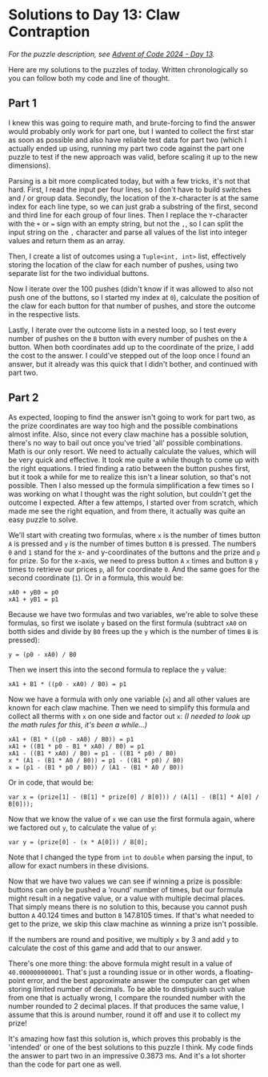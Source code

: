 # Solutions to Day 13: Claw Contraption

*For the puzzle description, see [Advent of Code 2024 - Day 13](https://adventofcode.com/2024/day/13).*

Here are my solutions to the puzzles of today. Written chronologically so you can follow both my code and line of thought.

## Part 1

I knew this was going to require math, and brute-forcing to find the answer would probably only work for part one, but I wanted to collect the first star as soon as possible and also have reliable test data for part two (which I actually ended up using, running my part two code against the part one puzzle to test if the new approach was valid, before scaling it up to the new dimensions).

Parsing is a bit more complicated today, but with a few tricks, it's not that hard. First, I read the input per four lines, so I don't have to build switches and / or group data. Secondly, the location of the `X`-character is at the same index for each line type, so we can just grab a substring of the first, second and third line for each group of four lines. Then I replace the `Y`-character with the `+` or `=` sign with an empty string, but not the `,`, so I can split the input string on the `,` character and parse all values of the list into integer values and return them as an array.

Then, I create a list of outcomes using a `Tuple<int, int>` list, effectively storing the location of the claw for each number of pushes, using two separate list for the two individual buttons.

Now I iterate over the 100 pushes (didn't know if it was allowed to also not push one of the buttons, so I started my index at `0`), calculate the position of the claw for each button for that number of pushes, and store the outcome in the respective lists.

Lastly, I iterate over the outcome lists in a nested loop, so I test every number of pushes on the `B` button with every number of pushes on the `A` button. When both coordinates add up to the coordinate of the prize, I add the cost to the answer. I could've stepped out of the loop once I found an answer, but it already was this quick that I didn't bother, and continued with part two.

## Part 2

As expected, looping to find the answer isn't going to work for part two, as the prize coordinates are way too high and the possible combinations almost infite. Also, since not every claw machine has a possible solution, there's no way to bail out once you've tried 'all' possible combinations. Math is our only resort. We need to actually calculate the values, which will be very quick and effective. It took me quite a while though to come up with the right equations. I tried finding a ratio between the button pushes first, but it took a while for me to realize this isn't a linear solution, so that's not possible. Then I also messed up the formula simplification a few times so I was working on what I thought was the right solution, but couldn't get the outcome I expected. After a few attemps, I started over from scratch, which made me see the right equation, and from there, it actually was quite an easy puzzle to solve.

We'll start with creating two formulas, where `x` is the number of times button `A` is pressed and `y` is the number of times button `B` is pressed. The numbers `0` and `1` stand for the x- and y-coordinates of the buttons and the prize and `p` for prize. So for the x-axis, we need to press button `A` `x` times and button `B` `y` times to retrieve our prices `p`, all for coordinate `0`. And the same goes for the second coordinate (`1`). Or in a formula, this would be:
```
xA0 + yB0 = p0
xA1 + yB1 = p1
```
Because we have two formulas and two variables, we're able to solve these formulas, so first we isolate `y` based on the first formula (subtract `xA0` on botth sides and divide by `B0` frees up the `y` which is the number of times `B` is pressed):
```
y = (p0 - xA0) / B0
```
Then we insert this into the second formula to replace the `y` value:
```
xA1 + B1 * ((p0 - xA0) / B0) = p1
```
Now we have a formula with only one variable (`x`) and all other values are known for each claw machine. Then we need to simplify this formula and collect all therms with `x` on one side and factor out `x`: *(I needed to look up the math rules for this, it's been a while...)*
```
xA1 + (B1 * ((p0 - xA0) / B0)) = p1
xA1 + ((B1 * p0 - B1 * xA0) / B0) = p1
xA1 - ((B1 * xA0) / B0) = p1 - ((B1 * p0) / B0)
x * (A1 - (B1 * A0 / B0)) = p1 - ((B1 * p0) / B0)
x = (p1 - (B1 * p0 / B0)) / (A1 - (B1 * A0 / B0))
```
Or in code, that would be:
```
var x = (prize[1] - (B[1] * prize[0] / B[0])) / (A[1] - (B[1] * A[0] / B[0]));
```
Now that we know the value of `x` we can use the first formula again, where we factored out `y`, to calculate the value of `y`:
```
var y = (prize[0] - (x * A[0])) / B[0];
```
Note that I changed the type from `int` to `double` when parsing the input, to allow for exact numbers in these divisions.

Now that we have two values we can see if winning a prize is possible: buttons can only be pushed a 'round' number of times, but our formula might result in a negative value, or a value with multiple decimal places. That simply means there is no solution to this, because you cannot push button `A` 40.124 times and button `B` 147.8105 times. If that's what needed to get to the prize, we skip this claw machine as winning a prize isn't possible.

If the numbers are round and positive, we multiply `x` by 3 and add `y` to calculate the cost of this game and add that to our answer.

There's one more thing: the above formula might result in a value of `40.000000000001`. That's just a rounding issue or in other words, a floating-point error, and the best approximate answer the computer can get when storing limited number of decimals. To be able to dinstiguish such value from one that is actually wrong, I compare the rounded number with the number rounded to 2 decimal places. If that produces the same value, I assume that this is around number, round it off and use it to collect my prize!

It's amazing how fast this solution is, which proves this probably is the 'intended' or one of the best solutions to this puzzle I think. My code finds the answer to part two in an impressive 0.3873 ms. And it's a lot shorter than the code for part one as well.